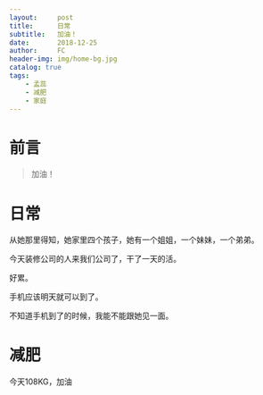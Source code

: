 ```yaml
---
layout:     post
title:      日常
subtitle:   加油！
date:       2018-12-25
author:     FC
header-img: img/home-bg.jpg
catalog: true
tags:
    - 孟蕊
    - 减肥
    - 家庭
---
```



# 前言

>加油！



# 日常

从她那里得知，她家里四个孩子，她有一个姐姐，一个妹妹，一个弟弟。

今天装修公司的人来我们公司了，干了一天的活。

好累。

手机应该明天就可以到了。

不知道手机到了的时候，我能不能跟她见一面。


# 减肥

今天108KG，加油

